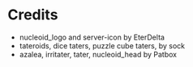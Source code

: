 # Credits

* nucleoid_logo and server-icon by EterDelta
* tateroids, dice taters, puzzle cube taters, by sock
* azalea, irritater, tater, nucleoid_head by Patbox
